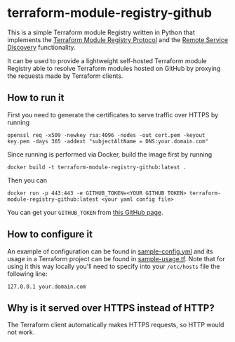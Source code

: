 
# terraform-module-registry-github

This is a simple Terraform module Registry written in Python that implements the [Terraform Module Registry Protocol](https://developer.hashicorp.com/terraform/internals/module-registry-protocol)
and the [Remote Service Discovery](https://developer.hashicorp.com/terraform/internals/remote-service-discovery) 
functionality.

It can be used to provide a lightweight self-hosted Terraform module Registry able to resolve Terraform modules hosted 
on GitHub by proxying the requests made by Terraform clients.

## How to run it
First you need to generate the certificates to serve traffic over HTTPS by running
```
openssl req -x509 -newkey rsa:4096 -nodes -out cert.pem -keyout key.pem -days 365 -addext "subjectAltName = DNS:your.domain.com" 
```
Since running is performed via Docker, build the image first by running
```
docker build -t terraform-module-registry-github:latest .
```
Then you can 
```
docker run -p 443:443 -e GITHUB_TOKEN=<YOUR GITHUB TOKEN> terraform-module-registry-github:latest <your yaml config file>
```
You can get your `GITHUB_TOKEN` from [this GitHub page](https://github.com/settings/tokens).

## How to configure it
An example of configuration can be found in [sample-config.yml](examples/sample-config.yml) and its usage in a Terraform
project can be found in [sample-usage.tf](examples/sample-usage.tf).
Note that for using it this way locally you'll need to specify into your `/etc/hosts` file the following line:
```
127.0.0.1 your.domain.com
```

## Why is it served over HTTPS instead of HTTP?
The Terraform client automatically makes HTTPS requests, so HTTP would not work.
